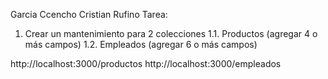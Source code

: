
Garcia Ccencho Cristian Rufino
Tarea:
1.	Crear un mantenimiento para 2 colecciones 
1.1.	Productos (agregar 4 o más campos)
1.2.	Empleados (agregar 6 o más campos)


http://localhost:3000/productos
http://localhost:3000/empleados

